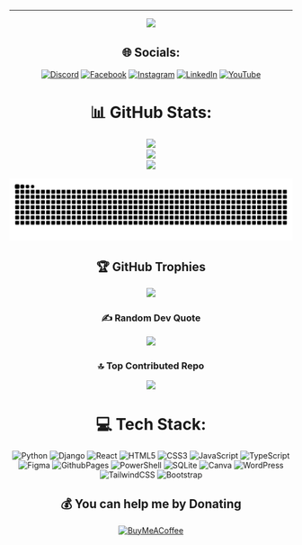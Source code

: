 <div style="text-align:center;">

---

[![](https://visitcount.itsvg.in/api?id=imnaimur&icon=0&color=0)](https://visitcount.itsvg.in)

</div>

<div style="text-align:center;">

## 🌐 Socials:

[![Discord](https://img.shields.io/badge/Discord-%237289DA.svg?logo=discord&logoColor=white)](https://discordapp.com/users/939772492304769025) [![Facebook](https://img.shields.io/badge/Facebook-%231877F2.svg?logo=Facebook&logoColor=white)](https://facebook.com/naimur-rahane) [![Instagram](https://img.shields.io/badge/Instagram-%23E4405F.svg?logo=Instagram&logoColor=white)](https://instagram.com/jashedulislamshaun) [![LinkedIn](https://img.shields.io/badge/LinkedIn-%230077B5.svg?logo=linkedin&logoColor=white)](https://www.linkedin.com/in/naimur-rahman-52771433b/) [![YouTube](https://img.shields.io/badge/YouTube-%23FF0000.svg?logo=YouTube&logoColor=white)](https://www.youtube.com/@naimurrahman555)

</div>

<div style="text-align:center;">

# 📊 GitHub Stats:

![](https://github-readme-stats.vercel.app/api?username=imnaimur&theme=dark&hide_border=false&include_all_commits=true&count_private=false)<br/>
![](https://github-readme-streak-stats.herokuapp.com/?user=imnaimur&theme=dark&hide_border=false)<br/>
![](https://github-readme-stats.vercel.app/api/top-langs/?username=imnaimur&theme=dark&hide_border=false&include_all_commits=true&count_private=false&layout=compact)

</div>
<img src="https://raw.githubusercontent.com/imnaimur/imnaimur/output/snake.svg" alt="Snake animation" />

<div style="text-align:center;">

## 🏆 GitHub Trophies

![](https://github-profile-trophy.vercel.app/?username=imnaimur&theme=radical&no-frame=false&no-bg=false&margin-w=4)

</div>

<div style="text-align:center;">

### ✍️ Random Dev Quote

![](https://quotes-github-readme.vercel.app/api?type=horizontal&theme=light)

</div>

<div style="text-align:center;">

### 🔝 Top Contributed Repo

![](https://github-contributor-stats.vercel.app/api?username=imnaimur&limit=5&theme=dark&combine_all_yearly_contributions=true)

</div>
<div style="text-align:center;">

# 💻 Tech Stack:

![Python](https://img.shields.io/badge/python-%233776AB.svg?style=for-the-badge&logo=python&logoColor=white)
![Django](https://img.shields.io/badge/django-%23092E20.svg?style=for-the-badge&logo=django&logoColor=white) 
![React](https://img.shields.io/badge/react-%2361DAFB.svg?style=for-the-badge&logo=react&logoColor=white) 
![HTML5](https://img.shields.io/badge/html5-%23E34F26.svg?style=for-the-badge&logo=html5&logoColor=white) 
![CSS3](https://img.shields.io/badge/css3-%231572B6.svg?style=for-the-badge&logo=css3&logoColor=white) 
![JavaScript](https://img.shields.io/badge/javascript-%23F7DF1E.svg?style=for-the-badge&logo=javascript&logoColor=black)
![TypeScript](https://img.shields.io/badge/typescript-%23007ACC.svg?style=for-the-badge&logo=typescript&logoColor=white) 
![Figma](https://img.shields.io/badge/figma-%23F24E1E.svg?style=for-the-badge&logo=figma&logoColor=white) 
![GithubPages](https://img.shields.io/badge/github%20pages-121013?style=for-the-badge&logo=github&logoColor=white)
![PowerShell](https://img.shields.io/badge/PowerShell-%235391FE.svg?style=for-the-badge&logo=powershell&logoColor=white)
![SQLite](https://img.shields.io/badge/sqlite-%2307405e.svg?style=for-the-badge&logo=sqlite&logoColor=white)
![Canva](https://img.shields.io/badge/Canva-%2300C4CC.svg?style=for-the-badge&logo=Canva&logoColor=white) 
![WordPress](https://img.shields.io/badge/WordPress-%23117AC9.svg?style=for-the-badge&logo=WordPress&logoColor=white) 
![TailwindCSS](https://img.shields.io/badge/tailwindcss-%2338B2AC.svg?style=for-the-badge&logo=tailwind-css&logoColor=white) 
![Bootstrap](https://img.shields.io/badge/bootstrap-%238511FA.svg?style=for-the-badge&logo=bootstrap&logoColor=white) 


</div>
<div style="text-align:center;">

## 💰 You can help me by Donating

[![BuyMeACoffee](https://img.shields.io/badge/Buy%20Me%20a%20Coffee-ffdd00?style=for-the-badge&logo=buy-me-a-coffee&logoColor=black)](https://buymeacoffee.com/imnaimur)

</div>
<!-- [![Pinterest](https://img.shields.io/badge/Pinterest-%23E60023.svg?logo=Pinterest&logoColor=white)](https://pinterest.com/shauncuier) [![Reddit](https://img.shields.io/badge/Reddit-%23FF4500.svg?logo=Reddit&logoColor=white)](https://reddit.com/user/Separate_Ad3442) [![Stack Overflow](https://img.shields.io/badge/-Stackoverflow-FE7A16?logo=stack-overflow&logoColor=white)](https://stackoverflow.com/users/14972778) [![X](https://img.shields.io/badge/X-black.svg?logo=X&logoColor=white)](https://x.com/jashedulislams1) -->
